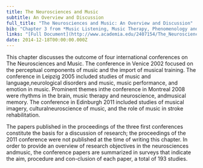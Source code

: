 ```yaml
---
title: The Neurosciences and Music
subtitle: An Overview and Discussion
full_title: "The Neurosciences and Music: An Overview and Discussion"
bib: "Chapter 3 from *Music Listening, Music Therapy, Phenomenology and Neuroscience*, PhD Thesis, Aalborg University 2012"
links: "[Full Document](http://www.academia.edu/2407154/The_Neurosciences_and_Music_An_Overview_and_Discussion)"
date: 2014-12-18T00:00:00.000Z
---
```

This chapter discusses the outcome of four international conferences on The Neurosciences and Music. The conference in Venice 2002 focused on the perceptual components of music and the import of musical training. The conference in Leipzig 2005 included studies of music and language,neurological disorders and music, music performance, and emotion in music. Prominent themes inthe conference in Montreal 2008 were rhythms in the brain, music therapy and neuroscience, andmusical memory. The conference in Edinburgh 2011 included studies of musical imagery, culturalneuroscience of music, and the role of music in stroke rehabilitation.

The papers published in the proceedings of the three first conferences constitute the basis for a discussion of research; the proceedings of the 2011 conference were not published at the time of writing this chapter. In order to provide an overview of research objectives in the neurosciences andmusic, the conference papers are summarized in surveys that indicate the aim, procedure and con-clusion of each paper, a total of 193 studies.